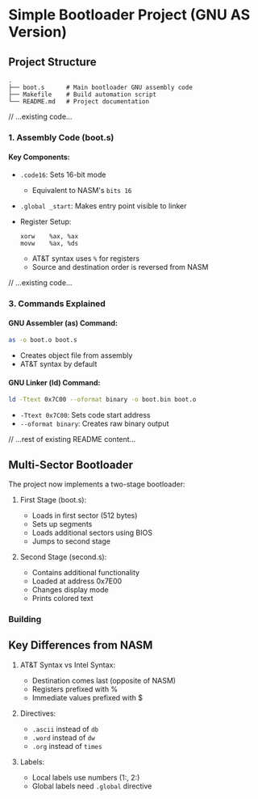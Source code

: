 # Simple Bootloader Project (GNU AS Version)

## Project Structure
```
.
├── boot.s      # Main bootloader GNU assembly code
├── Makefile    # Build automation script
└── README.md   # Project documentation
```

// ...existing code...

### 1. Assembly Code (boot.s)

#### Key Components:
- `.code16`: Sets 16-bit mode
  - Equivalent to NASM's `bits 16`
  
- `.global _start`: Makes entry point visible to linker
  
- Register Setup:
  ```gas
  xorw    %ax, %ax
  movw    %ax, %ds
  ```
  - AT&T syntax uses `%` for registers
  - Source and destination order is reversed from NASM

// ...existing code...

### 3. Commands Explained

#### GNU Assembler (as) Command:
```bash
as -o boot.o boot.s
```
- Creates object file from assembly
- AT&T syntax by default

#### GNU Linker (ld) Command:
```bash
ld -Ttext 0x7C00 --oformat binary -o boot.bin boot.o
```
- `-Ttext 0x7C00`: Sets code start address
- `--oformat binary`: Creates raw binary output

// ...rest of existing README content...

## Multi-Sector Bootloader
The project now implements a two-stage bootloader:

1. First Stage (boot.s):
   - Loads in first sector (512 bytes)
   - Sets up segments
   - Loads additional sectors using BIOS
   - Jumps to second stage

2. Second Stage (second.s):
   - Contains additional functionality
   - Loaded at address 0x7E00
   - Changes display mode
   - Prints colored text

### Building

## Key Differences from NASM
1. AT&T Syntax vs Intel Syntax:
   - Destination comes last (opposite of NASM)
   - Registers prefixed with %
   - Immediate values prefixed with $
   
2. Directives:
   - `.ascii` instead of `db`
   - `.word` instead of `dw`
   - `.org` instead of `times`

3. Labels:
   - Local labels use numbers (1:, 2:)
   - Global labels need `.global` directive
